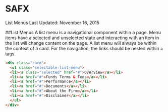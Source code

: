SAFX
===
List Menus
Last Updated: November 16, 2015

##List Menus
A list menu is a navigational component within a page. Menu items have a selected and unselected state and interacting with an item in the list will change content on the page. A list menu will always be within the context of a card. For the navigation, the links should be nested within `a` tags.

```html
<div class="card">
  <ul class="selectable-list-menu">
  <li><a class="selected" href="#">Overview</a></li>
  <li><a href="#">Funds Terms & Fees</a></li>
  <li><a href="#">Performance</a></li>
  <li><a href="#">Documents</a></li>
  <li><a href="#">About the Firm</a></li>
  <li><a href="#">Disclaimer</a></li>
  </ul>
</div>
```